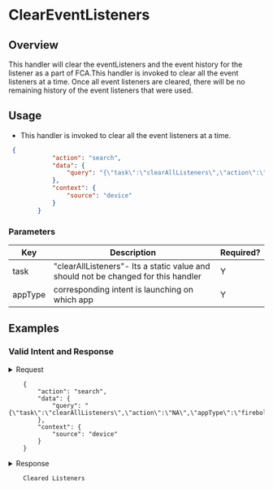 # ClearEventListeners

## Overview

This handler will clear the eventListeners and the event history for the listener as a part of FCA.This handler is invoked to clear all the event listeners at a time. Once all event listeners are cleared, there will be no remaining history of the event listeners that were used.

## Usage
* This handler is invoked to clear all the event listeners at a time.

```json
 {
            "action": "search",
            "data": {
                "query": "{\"task\":\"clearAllListeners\",\"action\":\"NA\",\"appType\":\"firebolt\"}"
            },
            "context": {
                "source": "device"
            }
        }
```

### Parameters

| Key                   | Description                                                                           | Required? |
|-----------------------|---------------------------------------------------------------------------------------|-----------|
| task                  | "clearAllListeners"- Its a static value and should not be changed for this handler    | Y         |
| appType               | corresponding intent is launching on which app                                        | Y         |


## Examples

### Valid Intent and Response

<details>
    <summary> Request </summary>
</details>

        {
            "action": "search",
            "data": {
                "query": "{\"task\":\"clearAllListeners\",\"action\":\"NA\",\"appType\":\"firebolt\"}"
            },
            "context": {
                "source": "device"
            }
        }

<details>
    <summary> Response </summary>
</details>

        Cleared Listeners
